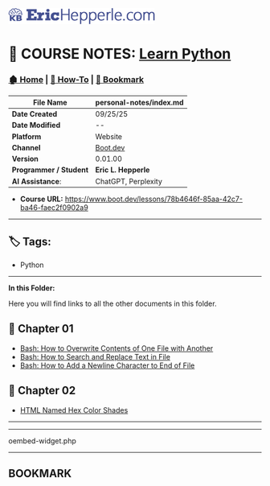 <!-- 🔗 Custom Stylesheet -->
<link rel="stylesheet" href="../_css/main.css">

<!-- 🖼️ Site Logo -->
![Site Logo](/_pix/logos/logo-ehw-kb-h32.png)


<!-- 📝 Title -->
# 📒 COURSE NOTES: <span class="course-title">[Learn Python](https://www.boot.dev/lessons/78b4646f-85aa-42c7-ba46-faec2f0902a9)</span>



<!-- 🧭 Navigation -->
### [🏚️ Home](../README.md) | [📁 How-To](index.md) | [🔖 Bookmark](#bookmark)

<!-- 👤 Metadata -->
| File Name            | **personal-notes/index.md**                                                 |
| -------------------- | --------------------------------------------------------- |
| **Date Created**         | 09/25/25                                                  |
| **Date Modified**        | --                                                        |
| **Platform**             | Website                                                   |
| **Channel**              | [Boot.dev](https://www.boot.dev/lessons) |
| **Version**              | 0.01.00                                                     |
| **Programmer / Student** | **Eric L. Hepperle**                                         |
| **AI Assistance**: | ChatGPT, Perplexity |

* **Course URL:** https://www.boot.dev/lessons/78b4646f-85aa-42c7-ba46-faec2f0902a9

---

<!-- SECTION: Tags for short related (1-3 word phrase per tag) concepts (long titled articles belong in the References / See Also section above) -->
<section id="sec-tags">

## 🏷️ Tags:

- Python

</section>

---



**In this Folder:**


<section class="ehw-doc-descr">

Here you will find links to all the other documents in this folder.

</section>


## 📂 Chapter 01

- [Bash: How to Overwrite Contents of One File with Another](/how-to/bash-copy-file-contents.md)
- [Bash: How to Search and Replace Text in File](/how-to/bash-search-replace-file-content.md)
- [Bash: How to Add a Newline Character to End of File](/how-to/bash-append-newline-to-file.md)

## 📂 Chapter 02

- [HTML Named Hex Color Shades](/coding/html-hex-colors.md)

---

---


<span class="code-filename">oembed-widget.php</span>


---


## BOOKMARK
